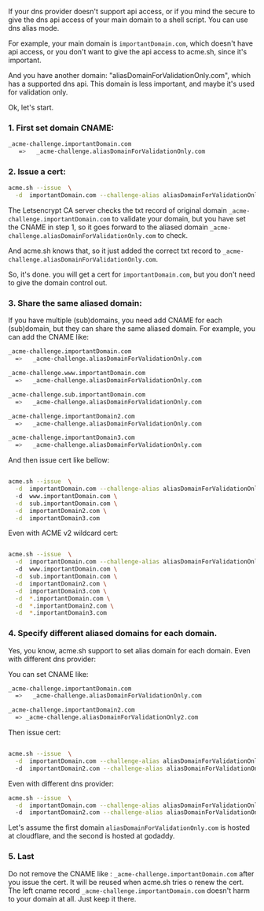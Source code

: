 If your dns provider doesn't support api access,  or if you mind the secure to give the dns api access of your main domain to a shell script.  You can use dns alias mode.

For example,  your main domain is `importantDomain.com`,  which doesn't have api access, or you don't want to give the api access to acme.sh, since it's important.

And you have another domain:  "aliasDomainForValidationOnly.com", which has a supported dns api.  This domain is less important, and maybe it's used for validation only.

Ok, let's start.

### 1. First set domain CNAME:

```sh
_acme-challenge.importantDomain.com  
   =>   _acme-challenge.aliasDomainForValidationOnly.com
```


### 2. Issue a cert:

```sh
acme.sh --issue  \
  -d  importantDomain.com --challenge-alias aliasDomainForValidationOnly.com --dns dns_cf
```

The Letsencrypt CA server checks the txt record of original domain `_acme-challenge.importantDomain.com` to validate your domain,  but you have set the CNAME in step 1,  so it goes forward to the aliased domain `_acme-challenge.aliasDomainForValidationOnly.com` to check.

And acme.sh knows that, so it just added the correct txt record to `_acme-challenge.aliasDomainForValidationOnly.com`.

So, it's done.  you will get a cert for `importantDomain.com`, but you don't need to give the domain control out.



### 3. Share the same aliased domain:

If you have multiple (sub)domains, you need add CNAME for each (sub)domain,  but they can share the same aliased domain.
For example, you can add the CNAME like:

```sh
_acme-challenge.importantDomain.com  
  =>   _acme-challenge.aliasDomainForValidationOnly.com

_acme-challenge.www.importantDomain.com  
  =>   _acme-challenge.aliasDomainForValidationOnly.com

_acme-challenge.sub.importantDomain.com  
  =>   _acme-challenge.aliasDomainForValidationOnly.com

_acme-challenge.importantDomain2.com  
  =>   _acme-challenge.aliasDomainForValidationOnly.com

_acme-challenge.importantDomain3.com  
  =>   _acme-challenge.aliasDomainForValidationOnly.com
```

And then issue cert like bellow:

```sh

acme.sh --issue  \
  -d  importantDomain.com --challenge-alias aliasDomainForValidationOnly.com --dns dns_cf
  -d  www.importantDomain.com \
  -d  sub.importantDomain.com \
  -d  importantDomain2.com \
  -d  importantDomain3.com
```

Even with ACME v2 wildcard cert:

```sh

acme.sh --issue  \
  -d  importantDomain.com --challenge-alias aliasDomainForValidationOnly.com --dns dns_cf
  -d  www.importantDomain.com \
  -d  sub.importantDomain.com \
  -d  importantDomain2.com \
  -d  importantDomain3.com \
  -d  *.importantDomain.com \
  -d  *.importantDomain2.com \
  -d  *.importantDomain3.com
```

### 4. Specify different aliased domains for each domain.

Yes, you know, acme.sh support to set alias domain for each domain. Even with different dns provider:

You can set CNAME like:

```sh
_acme-challenge.importantDomain.com  
  =>   _acme-challenge.aliasDomainForValidationOnly.com

_acme-challenge.importantDomain2.com  
  => _acme-challenge.aliasDomainForValidationOnly2.com
```

Then issue cert:

```sh

acme.sh --issue  \
  -d  importantDomain.com --challenge-alias aliasDomainForValidationOnly.com --dns dns_cf
  -d  importantDomain2.com --challenge-alias aliasDomainForValidationOnly2.com
```

Even with different dns provider:

```sh
acme.sh --issue  \
  -d  importantDomain.com --challenge-alias aliasDomainForValidationOnly.com --dns dns_cf
  -d  importantDomain2.com --challenge-alias aliasDomainForValidationOnly2.com  --dns dns_gd
```

Let's assume the first domain `aliasDomainForValidationOnly.com` is hosted at cloudflare, and the second is hosted at godaddy.


### 5. Last

Do not remove the CNAME like : `_acme-challenge.importantDomain.com` after you issue the cert.  It will be reused when acme.sh tries o renew the cert.  The left cname record `_acme-challenge.importantDomain.com` doesn't harm to your domain at all.  Just keep it there.




